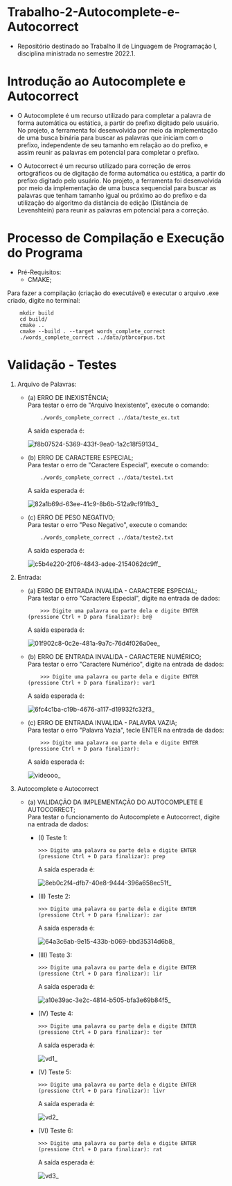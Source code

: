# Trabalho-2-Autocomplete-e-Autocorrect
* Repositório destinado ao Trabalho II de Linguagem de Programação I, disciplina ministrada no semestre 2022.1.

# Introdução ao Autocomplete e Autocorrect
* O Autocomplete é um recurso utilizado para completar a palavra de forma automática ou estática, a partir do prefixo digitado pelo usuário. No projeto, a ferramenta foi desenvolvida por meio da implementação de uma busca binária para buscar as palavras que iniciam com o prefixo, independente de seu tamanho em relação ao do prefixo, e assim reunir as palavras em potencial para completar o prefixo.

* O Autocorrect é um recurso utilizado para correção de erros ortográficos ou de digitação de forma automática ou estática, a partir do prefixo digitado pelo usuário. No projeto, a ferramenta foi desenvolvida por meio da implementação de uma busca sequencial para buscar as palavras que tenham tamanho igual ou próximo ao do prefixo e da utilização do algoritmo da distância de edição (Distância de Levenshtein) para reunir as palavras em potencial para a correção.

# Processo de Compilação e Execução do Programa
* Pré-Requisitos:
    - CMAKE; <br />

Para fazer a compilação (criação do executável) e executar o arquivo .exe criado, digite no terminal: <br />
```
    mkdir build
    cd build/
    cmake ..
    cmake --build . --target words_complete_correct
    ./words_complete_correct ../data/ptbrcorpus.txt
```
# Validação - Testes

1. Arquivo de Palavras:
    - (a) ERRO DE INEXISTÊNCIA;  <br />
        Para testar o erro de "Arquivo Inexistente", execute o comando:
        ```
            ./words_complete_correct ../data/teste_ex.txt
        ```
        A saída esperada é:
        
        ![f8b07524-5369-433f-9ea0-1a2c18f59134_](https://user-images.githubusercontent.com/82531511/174893542-e952489e-af22-491f-8f7d-24559b22ab9e.gif)


    - (b) ERRO DE CARACTERE ESPECIAL; <br />
        Para testar o erro de "Caractere Especial", execute o comando:
        ```
            ./words_complete_correct ../data/teste1.txt
        ```
        A saída esperada é:
        
        ![82a1b69d-63ee-41c9-8b6b-512a9cf91fb3_](https://user-images.githubusercontent.com/82531511/174893937-d9ab4a91-a813-416b-90b6-096ce92365df.gif)
        

    - (c) ERRO DE PESO NEGATIVO; <br />
        Para testar o erro "Peso Negativo", execute o comando:
        ```
            ./words_complete_correct ../data/teste2.txt
        ```
        A saída esperada é:
        
        ![c5b4e220-2f06-4843-adee-2154062dc9ff_](https://user-images.githubusercontent.com/82531511/174894295-5b749c7d-5a8e-4f50-9693-7b5583376490.gif)


2. Entrada:  
    - (a) ERRO DE ENTRADA INVALIDA - CARACTERE ESPECIAL; <br />
        Para testar o erro "Caractere Especial", digite na entrada de dados:
        ```
            >>> Digite uma palavra ou parte dela e digite ENTER (pressione Ctrl + D para finalizar): br@
        ```
        A saída esperada é:

        ![01f902c8-0c2e-481a-9a7c-76d4f026a0ee_](https://user-images.githubusercontent.com/82531511/174894779-cfa48c31-ad13-420f-adae-91960e703b19.gif)


    - (b) ERRO DE ENTRADA INVALIDA - CARACTERE NUMÉRICO; <br />
        Para testar o erro "Caractere Numérico", digite na entrada de dados:
        ```
            >>> Digite uma palavra ou parte dela e digite ENTER (pressione Ctrl + D para finalizar): var1
        ```
        A saída esperada é:

        ![6fc4c1ba-c19b-4676-a117-d19932fc32f3_](https://user-images.githubusercontent.com/82531511/174895934-05f81d11-b7cd-43ba-8c39-977d84726fdc.gif)
    

    - (c) ERRO DE ENTRADA INVALIDA - PALAVRA VAZIA; <br />
        Para testar o erro "Palavra Vazia", tecle ENTER na entrada de dados:
        ```
            >>> Digite uma palavra ou parte dela e digite ENTER (pressione Ctrl + D para finalizar):
        ```
        A saída esperada é:
        
        ![videooo_](https://user-images.githubusercontent.com/82531511/175665682-c0366e31-13fd-43d5-a23b-5235871de724.gif)

    
3. Autocomplete e Autocorrect
    - (a) VALIDAÇÃO DA IMPLEMENTAÇÃO DO AUTOCOMPLETE E AUTOCORRECT; <br />
        Para testar o funcionamento do Autocomplete e Autocorrect, digite na entrada de dados:
        - (I) Teste 1:
            ```
            >>> Digite uma palavra ou parte dela e digite ENTER (pressione Ctrl + D para finalizar): prep
            ```
            A saída esperada é:
        
            ![8eb0c2f4-dfb7-40e8-9444-396a658ec51f_](https://user-images.githubusercontent.com/82531511/174896868-81786cbc-c93e-4c36-9c6c-2bdd13049907.gif)


        - (II) Teste 2:
            ```
            >>> Digite uma palavra ou parte dela e digite ENTER (pressione Ctrl + D para finalizar): zar
            ```
            A saída esperada é:
        
            ![64a3c6ab-9e15-433b-b069-bbd35314d6b8_](https://user-images.githubusercontent.com/82531511/174897577-3a550203-be41-4ef0-a22e-39e6a7ddcaeb.gif)


        - (III) Teste 3:
            ```
            >>> Digite uma palavra ou parte dela e digite ENTER (pressione Ctrl + D para finalizar): lir
            ```
            A saída esperada é:
        
            ![a10e39ac-3e2c-4814-b505-bfa3e69b84f5_](https://user-images.githubusercontent.com/82531511/174897801-5c9c9a98-2b6d-4ff2-a9ce-78adc63b5908.gif)

        
        - (IV) Teste 4:
            ```
            >>> Digite uma palavra ou parte dela e digite ENTER (pressione Ctrl + D para finalizar): ter
            ```
            A saída esperada é:
        
            ![vd1_](https://user-images.githubusercontent.com/82531511/175816957-ab34337e-e92a-4f76-9787-d77a2014a47d.gif)

        
        - (V) Teste 5:
            ```
            >>> Digite uma palavra ou parte dela e digite ENTER (pressione Ctrl + D para finalizar): livr
            ```
            A saída esperada é:
        
            ![vd2_](https://user-images.githubusercontent.com/82531511/175816987-7d114fd2-9a4a-4bdd-b7bc-c0a7cb5eca9a.gif)
        
        
        - (VI) Teste 6:
            ```
            >>> Digite uma palavra ou parte dela e digite ENTER (pressione Ctrl + D para finalizar): rat
            ```
            A saída esperada é:
        
            ![vd3_](https://user-images.githubusercontent.com/82531511/175817045-79abf8fc-3436-43e8-a9f6-e13ed07bc03d.gif)
